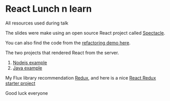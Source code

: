 # React Lunch n learn

All resources used during talk

The slides were make using an open source React project called [Spectacle](https://github.com/FormidableLabs/spectacle).

You can also find the code from the [refactoring demo here](/react-lunchNlearn-example).

The two projects that rendered React from the server.
1. [Nodejs example](https://github.com/bananaoomarang/isomorphic-redux)
1. [Java example](https://github.com/harithakram/nashorn-example )

My Flux library recommendation [Redux](https://github.com/rackt/redux), and here is a nice [React Redux starter project](https://github.com/davezuko/react-redux-starter-kit)

Good luck everyone
